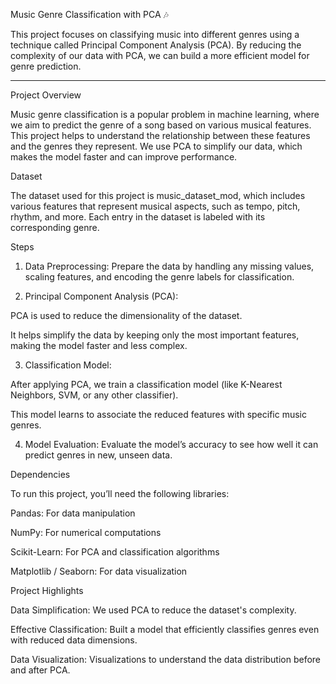 Music Genre Classification with PCA 🎶

This project focuses on classifying music into different genres using a technique called Principal Component Analysis (PCA). By reducing the complexity of our data with PCA, we can build a more efficient model for genre prediction.


---

Project Overview

Music genre classification is a popular problem in machine learning, where we aim to predict the genre of a song based on various musical features. This project helps to understand the relationship between these features and the genres they represent. We use PCA to simplify our data, which makes the model faster and can improve performance.

Dataset

The dataset used for this project is music_dataset_mod, which includes various features that represent musical aspects, such as tempo, pitch, rhythm, and more. Each entry in the dataset is labeled with its corresponding genre.

Steps

1. Data Preprocessing: Prepare the data by handling any missing values, scaling features, and encoding the genre labels for classification.


2. Principal Component Analysis (PCA):

PCA is used to reduce the dimensionality of the dataset.

It helps simplify the data by keeping only the most important features, making the model faster and less complex.



3. Classification Model:

After applying PCA, we train a classification model (like K-Nearest Neighbors, SVM, or any other classifier).

This model learns to associate the reduced features with specific music genres.



4. Model Evaluation: Evaluate the model’s accuracy to see how well it can predict genres in new, unseen data.


Dependencies

To run this project, you’ll need the following libraries:

Pandas: For data manipulation

NumPy: For numerical computations

Scikit-Learn: For PCA and classification algorithms

Matplotlib / Seaborn: For data visualization


Project Highlights

Data Simplification: We used PCA to reduce the dataset's complexity.

Effective Classification: Built a model that efficiently classifies genres even with reduced data dimensions.

Data Visualization: Visualizations to understand the data distribution before and after PCA.





